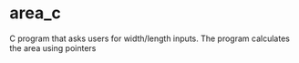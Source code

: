 # area_c
C program that asks users for width/length inputs. The program calculates the area using pointers
